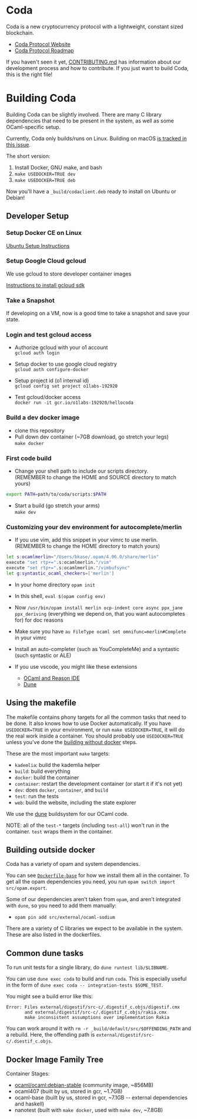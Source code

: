 # Coda

Coda is a new cryptocurrency protocol with a lightweight, constant sized blockchain.

* [Coda Protocol Website](https://codaprotocol.com/)
* [Coda Protocol Roadmap](https://github.com/orgs/CodaProtocol/projects/1)

If you haven't seen it yet, [CONTRIBUTING.md](CONTRIBUTING.md) has information
about our development process and how to contribute. If you just want to build
Coda, this is the right file!

# Building Coda

Building Coda can be slightly involved. There are many C library dependencies that need
to be present in the system, as well as some OCaml-specific setup.

Currently, Coda only builds/runs on Linux. Building on macOS [is tracked in this issue](https://github.com/CodaProtocol/coda/issues/962).

The short version:

1. Install Docker, GNU make, and bash
2. `make USEDOCKER=TRUE dev`
3. `make USEDOCKER=TRUE deb`

Now you'll have a `_build/codaclient.deb` ready to install on Ubuntu or Debian!

## Developer Setup

### Setup Docker CE on Linux
[Ubuntu Setup Instructions](https://docs.docker.com/install/linux/docker-ce/ubuntu/)

### Setup Google Cloud gcloud
We use gcloud to store developer container images

[Instructions to install gcloud sdk](https://cloud.google.com/sdk/install)

### Take a Snapshot
If developing on a VM, now is a good time to take a snapshot and save your state.

### Login and test gcloud access

* Authorize gcloud with your o1 account\
`gcloud auth login`

* Setup docker to use google cloud registry\
`gcloud auth configure-docker`

* Setup project id (o1 internal id)\
`gcloud config set project o1labs-192920`

* Test gcloud/docker access\
`docker run -it gcr.io/o1labs-192920/hellocoda`

### Build a dev docker image
* clone this repository
* Pull down dev container  (~7GB download, go stretch your legs)\
`make docker`

### First code build

* Change your shell path to include our scripts directory.\
(REMEMBER to change the HOME and SOURCE directory to match yours)

```bash
export PATH=path/to/coda/scripts:$PATH
```

* Start a build (go stretch your arms)\
`make dev`

### Customizing your dev environment for autocomplete/merlin

* If you use vim, add this snippet in your vimrc to use merlin.\
(REMEMBER to change the HOME directory to match yours)

```bash
let s:ocamlmerlin="/Users/bkase/.opam/4.06.0/share/merlin"
execute "set rtp+=".s:ocamlmerlin."/vim"
execute "set rtp+=".s:ocamlmerlin."/vimbufsync"
let g:syntastic_ocaml_checkers=['merlin']
```

* In your home directory `opam init`
* In this shell, `eval $(opam config env)`
* Now `/usr/bin/opam install merlin ocp-indent core async ppx_jane ppx_deriving` (everything we depend on, that you want autocompletes for) for doc reasons
* Make sure you have `au FileType ocaml set omnifunc=merlin#Complete` in your vimrc
* Install an auto-completer (such as YouCompleteMe) and a syntastic (such syntastic or ALE)

* If you use vscode, you might like these extensions
   * [OCaml and Reason IDE](https://marketplace.visualstudio.com/items?itemName=freebroccolo.reasonml)
   * [Dune](https://marketplace.visualstudio.com/items?itemName=maelvalais.dune)

## Using the makefile

The makefile contains phony targets for all the common tasks that need to be done.
It also knows how to use Docker automatically. If you have `USEDOCKER=TRUE` in your
environment, or run `make USEDOCKER=TRUE`, it will do the real work inside a container.
You should probably use `USEDOCKER=TRUE` unless you've done the [building without docker](#building-without-docker) steps.

These are the most important `make` targets:

- `kademlia`: build the kademlia helper
- `build`: build everything
- `docker`: build the container
- `container`: restart the development container (or start it if it's not yet)
- `dev`: does `docker`, `container`, and `build`
- `test`: run the tests
- `web`: build the website, including the state explorer

We use the [dune](https://github.com/ocaml/dune/) buildsystem for our OCaml code.

NOTE: all of the `test-*` targets (including `test-all`) won't run in the container.
`test` wraps them in the container.

## Building outside docker

Coda has a variety of opam and system dependencies.

You can see [`Dockerfile-base`](/dockerfiles/Dockerfile-base) for how we
install them all in the container. To get all the opam dependencies
you need, you run `opam switch import src/opam.export`.

Some of our dependencies aren't taken from `opam`, and aren't integrated
with `dune`, so you need to add them manually:

- `opam pin add src/external/ocaml-sodium`

There are a variety of C libraries we expect to be available in the system.
These are also listed in the dockerfiles.

## Common dune tasks

To run unit tests for a single library, do `dune runtest lib/$LIBNAME`.

You can use `dune exec coda` to build and run `coda`. This is especially useful
in the form of `dune exec coda -- integration-tests $SOME_TEST`.

You might see a build error like this:

```
Error: Files external/digestif/src-c/.digestif_c.objs/digestif.cmx
       and external/digestif/src-c/.digestif_c.objs/rakia.cmx
       make inconsistent assumptions over implementation Rakia
```

You can work around it with `rm -r _build/default/src/$OFFENDING_PATH` and a rebuild.
Here, the offending path is `external/digestif/src-c/.diestif_c.objs`.

## Docker Image Family Tree

Container Stages:
* [ocaml/ocaml:debian-stable](https://hub.docker.com/r/ocaml/ocaml/) (community image, ~856MB) 
* ocaml407 (built by us, stored in gcr, ~1.7GB)
* ocaml-base (built by us, stored in gcr, ~7.1GB -- external dependencies and haskell)
* nanotest (built with `make docker`, used with `make dev`, ~7.8GB)

